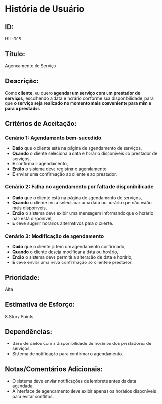 # **História de Usuário**

## **ID:**  
HU-005

## **Título:**  
Agendamento de Serviço

## **Descrição:**  
Como **cliente**, eu quero **agendar um serviço com um prestador de serviços**, escolhendo a data e horário conforme sua disponibilidade, para que **o serviço seja realizado no momento mais conveniente para mim e para o prestador.**.

## **Critérios de Aceitação:**

### Cenário 1: Agendamento bem-sucedido
- **Dado** que o cliente está na página de agendamento de serviços,
- **Quando** o cliente seleciona a data e horário disponíveis do prestador de serviços,
- **E** confirma o agendamento,
- **Então** o sistema deve registrar o agendamento 
- **E** enviar uma confirmação ao cliente e ao prestador.

### Cenário 2: Falha no agendamento por falta de disponibilidade
- **Dado** que o cliente está na página de agendamento de serviços,
- **Quando** o cliente tenta selecionar uma data ou horário que não estão mais disponíveis,
- **Então** o sistema deve exibir uma mensagem informando que o horário não está disponível,
- **E** deve sugerir horários alternativos para o cliente.

### Cenário 3: Modificação de agendamento
- **Dado** que o cliente já tem um agendamento confirmado,
- **Quando** o cliente deseja modificar a data ou horário,
- **Então** o sistema deve permitir a alteração de data e horário,
- **E** deve enviar uma nova confirmação ao cliente e prestador.


## **Prioridade:**  
Alta

## **Estimativa de Esforço:**  
8 Story Points

## **Dependências:**  
- Base de dados com a disponibilidade de horários dos prestadores de serviços.
- Sistema de notificação para confirmar o agendamento.

## **Notas/Comentários Adicionais:**
- O sistema deve enviar notificações de lembrete antes da data agendada.
- A interface de agendamento deve exibir apenas os horários disponíveis para evitar conflitos.
